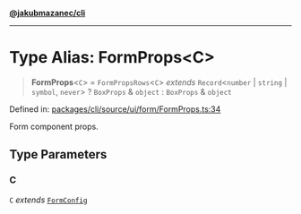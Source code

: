 [**@jakubmazanec/cli**](../README.md)

---

# Type Alias: FormProps\<C\>

> **FormProps**\<`C`\> = `FormPropsRows`\<`C`\> _extends_ `Record`\<`number` \| `string` \|
> `symbol`, `never`\> ? `BoxProps` & `object` : `BoxProps` & `object`

Defined in:
[packages/cli/source/ui/form/FormProps.ts:34](https://github.com/jakubmazanec/tools/blob/dccfe8e5cee218e88ff4db59e4bf460975897c58/packages/cli/source/ui/form/FormProps.ts#L34)

Form component props.

## Type Parameters

### C

`C` _extends_ [`FormConfig`](FormConfig.md)
